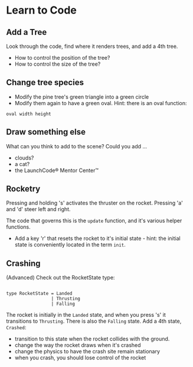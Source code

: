 # Learn to Code
## Add a Tree

Look through the code, find where it renders trees, and add a 4th tree.

- How to control the position of the tree?
- How to control the size of the tree?

## Change tree species
- Modify the pine tree's green triangle into a green circle
- Modify them again to have a green oval. Hint: there is an oval function:

```
oval width height
```
## Draw something else

What can you think to add to the scene? Could you add ...
- clouds?
- a cat?
- the LaunchCode® Mentor Center™

## Rocketry

Pressing and holding 's' activates the thruster on the
rocket. Pressing 'a' and 'd' steer left and right.  

The code that governs this is the `update` function, and it's various
helper functions.

- Add a key 'r' that resets the rocket to it's initial state - hint:
  the initial state is conveniently located in the term `init`.

## Crashing
(Advanced)
Check out the RocketState type:

```

type RocketState = Landed
                 | Thrusting
                 | Falling

```

The rocket is initially in the `Landed` state, and when you press 's' it
transitions to `Thrusting`. There is also the `Falling` state. Add a 4th
state, `Crashed`:

- transition to this state when the rocket collides with the ground.
- change the way the rocket draws when it's crashed
- change the physics to have the crash site remain stationary
- when you crash, you should lose control of the rocket

